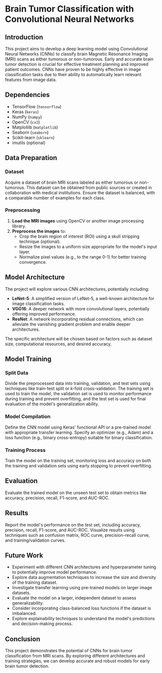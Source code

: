 # Brain Tumor Classification with Convolutional Neural Networks

## Introduction

This project aims to develop a deep learning model using Convolutional Neural Networks (CNNs) to classify brain Magnetic Resonance Imaging (MRI) scans as either tumorous or non-tumorous. Early and accurate brain tumor detection is crucial for effective treatment planning and improved patient outcomes. CNNs have proven to be highly effective in image classification tasks due to their ability to automatically learn relevant features from image data.

## Dependencies

- TensorFlow (`tensorflow`)
- Keras (`keras`)
- NumPy (`numpy`)
- OpenCV (`cv2`)
- Matplotlib (`matplotlib`)
- Seaborn (`seaborn`)
- Scikit-learn (`sklearn`)
- imutils (optional)

## Data Preparation

### Dataset

Acquire a dataset of brain MRI scans labeled as either tumorous or non-tumorous. This dataset can be obtained from public sources or created in collaboration with medical institutions. Ensure the dataset is balanced, with a comparable number of examples for each class.

### Preprocessing

1. **Load the MRI images** using OpenCV or another image processing library.
2. **Preprocess the images** to:
   - Crop the brain region of interest (ROI) using a skull stripping technique (optional).
   - Resize the images to a uniform size appropriate for the model's input layer.
   - Normalize pixel values (e.g., to the range 0-1) for better training convergence.

## Model Architecture

The project will explore various CNN architectures, potentially including:

- **LeNet-5**: A simplified version of LeNet-5, a well-known architecture for image classification tasks.
- **VGG16**: A deeper network with more convolutional layers, potentially offering improved performance.
- **ResNet**: A network incorporating residual connections, which can alleviate the vanishing gradient problem and enable deeper architectures.

The specific architecture will be chosen based on factors such as dataset size, computational resources, and desired accuracy.

## Model Training

### Split Data

Divide the preprocessed data into training, validation, and test sets using techniques like train-test split or k-fold cross-validation. The training set is used to train the model, the validation set is used to monitor performance during training and prevent overfitting, and the test set is used for final evaluation of the model's generalization ability.

### Model Compilation

Define the CNN model using Keras' functional API or a pre-trained model with appropriate transfer learning. Specify an optimizer (e.g., Adam) and a loss function (e.g., binary cross-entropy) suitable for binary classification.

### Training Process

Train the model on the training set, monitoring loss and accuracy on both the training and validation sets using early stopping to prevent overfitting.

## Evaluation

Evaluate the trained model on the unseen test set to obtain metrics like accuracy, precision, recall, F1-score, and AUC-ROC.

## Results

Report the model's performance on the test set, including accuracy, precision, recall, F1-score, and AUC-ROC. Visualize results using techniques such as confusion matrix, ROC curve, precision-recall curve, and training/validation curves.

## Future Work

- Experiment with different CNN architectures and hyperparameter tuning to potentially improve model performance.
- Explore data augmentation techniques to increase the size and diversity of the training dataset.
- Investigate transfer learning using pre-trained models on larger image datasets.
- Evaluate the model on a larger, independent dataset to assess generalizability.
- Consider incorporating class-balanced loss functions if the dataset is imbalanced.
- Explore explainability techniques to understand the model's predictions and decision-making process.

## Conclusion

This project demonstrates the potential of CNNs for brain tumor classification from MRI scans. By exploring different architectures and training strategies, we can develop accurate and robust models for early brain tumor detection.
